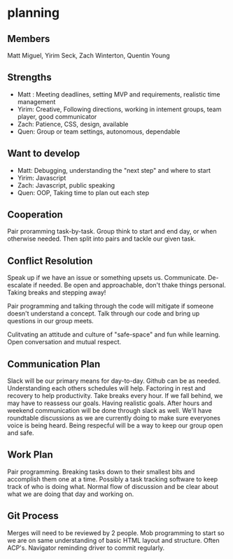 # planning

## Members

Matt Miguel, Yirim Seck, Zach Winterton, Quentin Young

## Strengths
 
* Matt : Meeting deadlines, setting MVP and requirements, realistic time management
* Yirim: Creative, Following directions, working in intement groups, team player, good communicator
* Zach: Patience, CSS, design, available
* Quen: Group or team settings, autonomous, dependable

## Want to develop

* Matt: Debugging, understanding the "next step" and where to start
* Yirim: Javascript
* Zach: Javascript, public speaking
* Quen: OOP, Taking time to plan out each step

## Cooperation

Pair proramming task-by-task.  Group think to start and end day, or when otherwise needed.  Then split into pairs and tackle our given task.

## Conflict Resolution

Speak up if we have an issue or something upsets us.  Communicate.  De-escalate if needed.  Be open and approachable, don't thake things personal. Taking breaks and stepping away! 

Pair programming and talking through the code will mitigate if someone doesn't understand a concept.  Talk through our code and bring up questions in our group meets.

Culitvating an attitude and culture of "safe-space" and fun while learning. Open conversation and mutual respect.

## Communication Plan

Slack will be our primary means for day-to-day. Github can be as needed. Understanding each others schedules will help. Factoring in rest and recovery to help productivity.  Take breaks every hour.  If we fall behind, we may have to reassess our goals.  Having realistic goals.  After hours and weekend communication will be done through slack as well.  We'll have roundtable discussions as we are currently doing to make sure everyones voice is being heard.  Being respecful will be a way to keep our group open and safe.

## Work Plan

Pair programming. Breaking tasks down to their smallest bits and accomplish them one at a time. Possibly a task tracking software to keep track of who is doing what.  Normal flow of discussion and be clear about what we are doing that day and working on. 

## Git Process

Merges will need to be reviewed by 2 people. Mob programming to start so we are on same understanding of basic HTML layout and structure. Often ACP's. Navigator reminding driver to commit regularly. 

